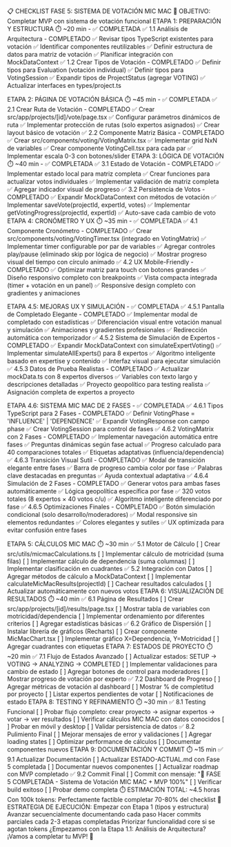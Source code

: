 📋 CHECKLIST FASE 5: SISTEMA DE VOTACIÓN MIC MAC
🎯 OBJETIVO: Completar MVP con sistema de votación funcional
ETAPA 1: PREPARACIÓN Y ESTRUCTURA ⏱️ ~20 min - ✅ COMPLETADA
✅ 1.1 Análisis de Arquitectura - COMPLETADO
✅ Revisar tipos TypeScript existentes para votación
✅ Identificar componentes reutilizables
✅ Definir estructura de datos para matriz de votación
✅ Planificar integración con MockDataContext
✅ 1.2 Crear Tipos de Votación - COMPLETADO
✅ Definir tipos para Evaluation (votación individual)
✅ Definir tipos para VotingSession
✅ Expandir tipos de ProjectStatus (agregar VOTING)
✅ Actualizar interfaces en types/project.ts

ETAPA 2: PÁGINA DE VOTACIÓN BÁSICA ⏱️ ~45 min - ✅ COMPLETADA
✅ 2.1 Crear Ruta de Votación - COMPLETADO
✅ Crear src/app/projects/[id]/vote/page.tsx
✅ Configurar parámetros dinámicos de ruta
✅ Implementar protección de rutas (solo expertos asignados)
✅ Crear layout básico de votación
✅ 2.2 Componente Matriz Básica - COMPLETADO
✅ Crear src/components/voting/VotingMatrix.tsx
✅ Implementar grid NxN de variables
✅ Crear componente VotingCell.tsx para cada par
✅ Implementar escala 0-3 con botones/slider
ETAPA 3: LÓGICA DE VOTACIÓN ⏱️ ~40 min - ✅ COMPLETADA
✅ 3.1 Estado de Votación - COMPLETADO
✅ Implementar estado local para matriz completa
✅ Crear funciones para actualizar votos individuales
✅ Implementar validación de matriz completa
✅ Agregar indicador visual de progreso
✅ 3.2 Persistencia de Votos - COMPLETADO
✅ Expandir MockDataContext con métodos de votación
✅ Implementar saveVote(projectId, expertId, votes)
✅ Implementar getVotingProgress(projectId, expertId)
✅ Auto-save cada cambio de voto
ETAPA 4: CRONÓMETRO Y UX ⏱️ ~35 min - ✅ COMPLETADA
✅ 4.1 Componente Cronómetro - COMPLETADO
✅ Crear src/components/voting/VotingTimer.tsx (integrado en VotingMatrix)
✅ Implementar timer configurable por par de variables
✅ Agregar controles play/pause (eliminado skip por lógica de negocio)
✅ Mostrar progreso visual del tiempo con círculo animado
✅ 4.2 UX Mobile-Friendly - COMPLETADO
✅ Optimizar matriz para touch con botones grandes
✅ Diseño responsivo completo con breakpoints
✅ Vista compacta integrada (timer + votación en un panel)
✅ Responsive design completo con gradientes y animaciones

ETAPA 4.5: MEJORAS UX Y SIMULACIÓN - ✅ COMPLETADA
✅ 4.5.1 Pantalla de Completado Elegante - COMPLETADO
✅ Implementar modal de completado con estadísticas
✅ Diferenciación visual entre votación manual y simulación
✅ Animaciones y gradientes profesionales
✅ Redirección automática con temporizador
✅ 4.5.2 Sistema de Simulación de Expertos - COMPLETADO
✅ Expandir MockDataContext con simulateExpertVoting()
✅ Implementar simulateAllExperts() para 8 expertos
✅ Algoritmo inteligente basado en expertise y contenido
✅ Interfaz visual para ejecutar simulación
✅ 4.5.3 Datos de Prueba Realistas - COMPLETADO
✅ Actualizar mockData.ts con 8 expertos diversos
✅ Variables con texto largo y descripciones detalladas
✅ Proyecto geopolítico para testing realista
✅ Asignación completa de expertos a proyecto

ETAPA 4.6: SISTEMA MIC MAC DE 2 FASES - ✅ COMPLETADA
✅ 4.6.1 Tipos TypeScript para 2 Fases - COMPLETADO
✅ Definir VotingPhase = 'INFLUENCE' | 'DEPENDENCE'
✅ Expandir VotingResponse con campo phase
✅ Crear VotingSession para control de fases
✅ 4.6.2 VotingMatrix con 2 Fases - COMPLETADO
✅ Implementar navegación automática entre fases
✅ Preguntas dinámicas según fase actual
✅ Progreso calculado para 40 comparaciones totales
✅ Etiquetas adaptativas (influencia/dependencia)
✅ 4.6.3 Transición Visual Sutil - COMPLETADO
✅ Modal de transición elegante entre fases
✅ Barra de progreso cambia color por fase
✅ Palabras clave destacadas en preguntas
✅ Ayuda contextual adaptativa
✅ 4.6.4 Simulación de 2 Fases - COMPLETADO
✅ Generar votos para ambas fases automáticamente
✅ Lógica geopolítica específica por fase
✅ 320 votos totales (8 expertos × 40 votos c/u)
✅ Algoritmo inteligente diferenciado por fase
✅ 4.6.5 Optimizaciones Finales - COMPLETADO
✅ Botón simulación condicional (solo desarrollo/moderadores)
✅ Modal responsive sin elementos redundantes
✅ Colores elegantes y sutiles
✅ UX optimizada para evitar confusión entre fases

ETAPA 5: CÁLCULOS MIC MAC ⏱️ ~30 min
✅ 5.1 Motor de Cálculo
[ ] Crear src/utils/micmacCalculations.ts
[ ] Implementar cálculo de motricidad (suma filas)
[ ] Implementar cálculo de dependencia (suma columnas)
[ ] Implementar clasificación en cuadrantes
✅ 5.2 Integración con Datos
[ ] Agregar métodos de cálculo a MockDataContext
[ ] Implementar calculateMicMacResults(projectId)
[ ] Cachear resultados calculados
[ ] Actualizar automáticamente con nuevos votos
ETAPA 6: VISUALIZACIÓN DE RESULTADOS ⏱️ ~40 min
✅ 6.1 Página de Resultados
[ ] Crear src/app/projects/[id]/results/page.tsx
[ ] Mostrar tabla de variables con motricidad/dependencia
[ ] Implementar ordenamiento por diferentes criterios
[ ] Agregar estadísticas básicas
✅ 6.2 Gráfico de Dispersión
[ ] Instalar librería de gráficos (Recharts)
[ ] Crear componente MicMacChart.tsx
[ ] Implementar gráfico X=Dependencia, Y=Motricidad
[ ] Agregar cuadrantes con etiquetas
ETAPA 7: ESTADOS DE PROYECTO ⏱️ ~20 min
✅ 7.1 Flujo de Estados Avanzado
[ ] Actualizar estados: SETUP → VOTING → ANALYZING → COMPLETED
[ ] Implementar validaciones para cambio de estado
[ ] Agregar botones de control para moderadores
[ ] Mostrar progreso de votación por experto
✅ 7.2 Dashboard de Progreso
[ ] Agregar métricas de votación al dashboard
[ ] Mostrar % de completitud por proyecto
[ ] Listar expertos pendientes de votar
[ ] Notificaciones de estado
ETAPA 8: TESTING Y REFINAMIENTO ⏱️ ~30 min
✅ 8.1 Testing Funcional
[ ] Probar flujo completo: crear proyecto → asignar expertos → votar → ver resultados
[ ] Verificar cálculos MIC MAC con datos conocidos
[ ] Probar en móvil y desktop
[ ] Validar persistencia de datos
✅ 8.2 Pulimiento Final
[ ] Mejorar mensajes de error y validaciones
[ ] Agregar loading states
[ ] Optimizar performance de cálculos
[ ] Documentar componentes nuevos
ETAPA 9: DOCUMENTACIÓN Y COMMIT ⏱️ ~15 min
✅ 9.1 Actualizar Documentación
[ ] Actualizar ESTADO-ACTUAL.md con Fase 5 completada
[ ] Documentar nuevos componentes
[ ] Actualizar roadmap con MVP completado
✅ 9.2 Commit Final
[ ] Commit con mensaje: "🎯 FASE 5 COMPLETADA - Sistema de Votación MIC MAC + MVP 100%"
[ ] Verificar build exitoso
[ ] Probar demo completa
⏱️ ESTIMACIÓN TOTAL: ~4.5 horas
Con 100k tokens: Perfectamente factible completar 70-80% del checklist
🚀 ESTRATEGIA DE EJECUCIÓN:
Empezar con Etapa 1 (tipos y estructura)
Avanzar secuencialmente documentando cada paso
Hacer commits parciales cada 2-3 etapas completadas
Priorizar funcionalidad core si se agotan tokens
¿Empezamos con la Etapa 1.1: Análisis de Arquitectura? ¡Vamos a completar tu MVP! 🎯